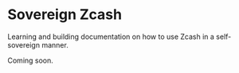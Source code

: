 # Sovereign Zcash

Learning and building documentation on how to use Zcash in a self-sovereign manner.

Coming soon.
